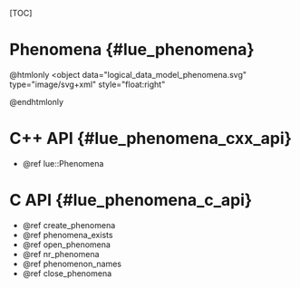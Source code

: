 [TOC]

# Phenomena  {#lue_phenomena}

@htmlonly
<object
    data="logical_data_model_phenomena.svg"
    type="image/svg+xml"
    style="float:right"
>
</object>
@endhtmlonly


# C++ API  {#lue_phenomena_cxx_api}
- @ref lue::Phenomena


# C API  {#lue_phenomena_c_api}
- @ref create_phenomena
- @ref phenomena_exists
- @ref open_phenomena
- @ref nr_phenomena
- @ref phenomenon_names
- @ref close_phenomena
